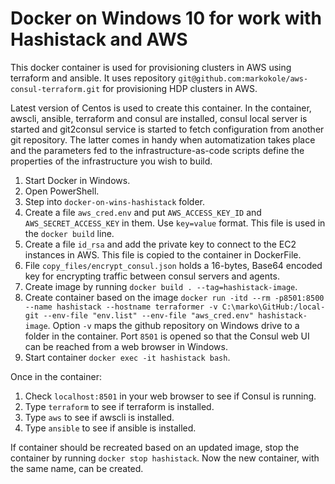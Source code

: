 # Docker on Windows 10 for work with Hashistack and AWS

This docker container is used for provisioning clusters in AWS using terraform and ansible. It uses repository `git@github.com:markokole/aws-consul-terraform.git` for provisioning HDP clusters in AWS.

Latest version of Centos is used to create this container.
In the container, awscli, ansible, terraform and consul are installed, consul local server is started and git2consul service is started to fetch configuration from another git repository. The latter comes in handy when automatization takes place and the parameters fed to the infrastructure-as-code scripts define the properties of the infrastructure you wish to build.

1. Start Docker in Windows.
2. Open PowerShell.
3. Step into `docker-on-wins-hashistack` folder.
4. Create a file `aws_cred.env` and put `AWS_ACCESS_KEY_ID` and `AWS_SECRET_ACCESS_KEY` in them. Use `key=value` format. This file is used in the `docker build` line.
5. Create a file `id_rsa` and add the private key to connect to the EC2 instances in AWS. This file is copied to the container in DockerFile.
6. File `copy_files/encrypt_consul.json` holds a 16-bytes, Base64 encoded key for encrypting traffic between consul servers and agents.
7. Create image by running `docker build . --tag=hashistack-image`.
8. Create container based on the image `docker run -itd --rm -p8501:8500 --name hashistack --hostname terraformer -v C:\marko\GitHub:/local-git --env-file "env.list" --env-file "aws_cred.env" hashistack-image`.
Option `-v` maps the github repository on Windows drive to a folder in the container.
Port `8501` is opened so that the Consul web UI can be reached from a web browser in Windows.
9. Start container `docker exec -it hashistack bash`.

Once in the container:
1. Check `localhost:8501` in your web browser to see if Consul is running.
2. Type `terraform` to see if terraform is installed.
3. Type `aws` to see if awscli is installed.
4. Type `ansible` to see if ansible is installed.

If container should be recreated based on an updated image, stop the container by running `docker stop hashistack`. Now the new container, with the same name, can be created.

